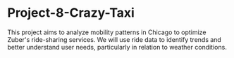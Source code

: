 # Project-8-Crazy-Taxi
This project aims to analyze mobility patterns in Chicago to optimize Zuber's ride-sharing services. We will use ride data to identify trends and better understand user needs, particularly in relation to weather conditions.
